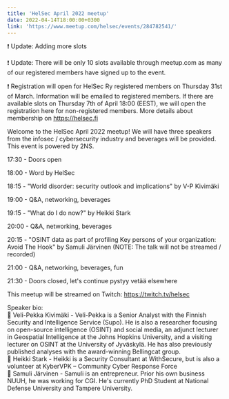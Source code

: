 ```yaml
---
title: 'HelSec April 2022 meetup'
date: 2022-04-14T18:00:00+0300
link: 'https://www.meetup.com/helsec/events/284782541/'
---
```


❗️ Update: Adding more slots

 ❗ Update: There will be only 10 slots available through meetup.com as many of our registered members have signed up to the event.

 ❗ Registration will open for HelSec Ry registered members on Thursday 31st of March. Information will be emailed to registered members. If there are available slots on Thursday 7th of April 18:00 (EEST), we will open the registration here for non-registered members. More details about membership on <https://helsec.fi>

 Welcome to the HelSec April 2022 meetup! We will have three speakers from the infosec / cybersecurity industry and beverages will be provided. This event is powered by 2NS.

 17:30 - Doors open

 18:00 - Word by HelSec

 18:15 - "World disorder: security outlook and implications" by V-P Kivimäki

 19:00 - Q&A, networking, beverages

 19:15 - "What do I do now?" by Heikki Stark

 20:00 - Q&A, networking, beverages

 20:15 - "OSINT data as part of profiling Key persons of your organization:  
Avoid The Hook" by Samuli Järvinen (NOTE: The talk will not be streamed / recorded)

 21:00 - Q&A, networking, beverages, fun

 21:30 - Doors closed, let's continue pystyy vetää elsewhere

 This meetup will be streamed on Twitch: <https://twitch.tv/helsec>

 Speaker bio:  
🔷 Veli-Pekka Kivimäki - Veli-Pekka is a Senior Analyst with the Finnish Security and Intelligence Service (Supo). He is also a researcher focusing on open-source intelligence (OSINT) and social media, an adjunct lecturer in Geospatial Intelligence at the Johns Hopkins University, and a visiting lecturer on OSINT at the University of Jyväskylä. He has also previously published analyses with the award-winning Bellingcat group.  
🔷 Heikki Stark - Heikki is a Security Consultant at WithSecure, but is also a volunteer at KyberVPK – Community Cyber Response Force  
🔷 Samuli Järvinen - Samuli is an entrepreneur. Prior his own business NUUH, he was working for CGI. He's currently PhD Student at National Defense University and Tampere University.

 